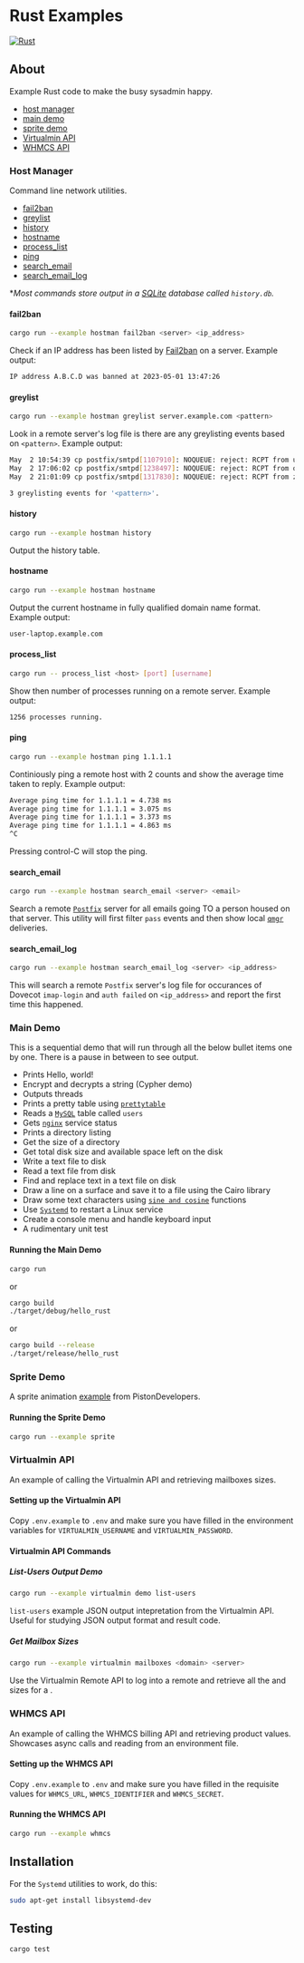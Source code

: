 # Rust Examples
[![Rust](https://github.com/eugenevdm/rust/actions/workflows/rust.yml/badge.svg)](https://github.com/eugenevdm/rust/actions/workflows/rust.yml)

## About

Example Rust code to make the busy sysadmin happy.

- [host manager](#host-manager)
- [main demo](#main-demo)
- [sprite demo](#sprite-demo)
- [Virtualmin API](#virtualmin-api)
- [WHMCS API](#whmcs-api)

### Host Manager

Command line network utilities.

- [fail2ban](#fail2ban)
- [greylist](#greylist)
- [history](#history)
- [hostname](#hostname)
- [process_list](#process_list)
- [ping](#ping)
- [search_email](#search_email)
- [search_email_log](#search_email_log)

**Most commands store output in a [SQLite](https://en.wikipedia.org/wiki/SQLite) database called `history.db`.*

#### fail2ban

```bash
cargo run --example hostman fail2ban <server> <ip_address>
```

Check if an IP address has been listed by [Fail2ban](https://en.wikipedia.org/wiki/Fail2ban) on a server. Example output:

```bash
IP address A.B.C.D was banned at 2023-05-01 13:47:26
```

#### greylist

```bash
cargo run --example hostman greylist server.example.com <pattern>
```

Look in a remote server's log file is there are any greylisting events based on `<pattern>`. Example output:

```bash
May  2 10:54:39 cp postfix/smtpd[1107910]: NOQUEUE: reject: RCPT from unknown[217.61.105.113]: 450 4.2.0 <user@example.com>: Recipient address rejected: Greylisted
May  2 17:06:02 cp postfix/smtpd[1238497]: NOQUEUE: reject: RCPT from qbmz.system-mail.elementor.com[223.165.112.109]: 450 4.2.0 <user@example.com>: Recipient address rejected: Greylisted
May  2 21:01:09 cp postfix/smtpd[1317830]: NOQUEUE: reject: RCPT from za-smtp-delivery-157.mimecast.co.za[41.74.201.157]: 450 4.2.0 <user@example.com>: Recipient address rejected: Greylisted

3 greylisting events for '<pattern>'.
```

#### history

```bash
cargo run --example hostman history
```

Output the history table.

#### hostname

```bash
cargo run --example hostman hostname
```

Output the current hostname in fully qualified domain name format. Example output:

```bash
user-laptop.example.com
```

#### process_list

```bash
cargo run -- process_list <host> [port] [username]
```

Show then number of processes running on a remote server. Example output:

```bash
1256 processes running.
```

#### ping

```bash
cargo run --example hostman ping 1.1.1.1
```

Continiously ping a remote host with 2 counts and show the average time taken to reply. Example output:

```bash
Average ping time for 1.1.1.1 = 4.738 ms
Average ping time for 1.1.1.1 = 3.075 ms
Average ping time for 1.1.1.1 = 3.373 ms
Average ping time for 1.1.1.1 = 4.863 ms
^C
```

Pressing control-C will stop the ping.

#### search_email

```bash
cargo run --example hostman search_email <server> <email>
```

Search a remote [`Postfix`](https://en.wikipedia.org/wiki/Postfix_(software)) server for all emails going TO a person housed on that server. This utility will first filter `pass` events and then show local [`qmgr`](https://www.postfix.org/qmgr.8.html) deliveries.

#### search_email_log

```bash
cargo run --example hostman search_email_log <server> <ip_address>
```

This will search a remote `Postfix` server's log file for occurances of Dovecot `imap-login` and `auth failed` on `<ip_address>` and report the first time this happened.

### Main Demo

This is a sequential demo that will run through all the below bullet items one by one. There is a pause in between to see output.

- Prints Hello, world!
- Encrypt and decrypts a string (Cypher demo)
- Outputs threads
- Prints a pretty table using [`prettytable`](https://github.com/phsym/prettytable-rs)
- Reads a [`MySQL`](https://en.wikipedia.org/wiki/MySQL) table called `users`
- Gets [`nginx`](https://en.wikipedia.org/wiki/Nginx) service status
- Prints a directory listing
- Get the size of a directory
- Get total disk size and available space left on the disk
- Write a text file to disk
- Read a text file from disk
- Find and replace text in a text file on disk
- Draw a line on a surface and save it to a file using the Cairo library
- Draw some text characters using [`sine and cosine`](https://en.wikipedia.org/wiki/Sine_and_cosine) functions
- Use [`Systemd`](https://https://en.wikipedia.org/wiki/Systemd) to restart a Linux service
- Create a console menu and handle keyboard input
- A rudimentary unit test

#### Running the Main Demo

```bash
cargo run
```

or

```bash
cargo build
./target/debug/hello_rust
```

or

```bash
cargo build --release
./target/release/hello_rust
```

### Sprite Demo

A sprite animation [example](https://github.com/PistonDevelopers/piston-examples) from PistonDevelopers.

#### Running the Sprite Demo

```bash
cargo run --example sprite
```

### Virtualmin API

An example of calling the Virtualmin API and retrieving mailboxes sizes.

#### Setting up the Virtualmin API

Copy `.env.example` to `.env` and make sure you have filled in the environment variables for `VIRTUALMIN_USERNAME` and `VIRTUALMIN_PASSWORD`.

#### Virtualmin API Commands

##### List-Users Output Demo

```bash
cargo run --example virtualmin demo list-users
```

`list-users` example JSON output intepretation from the Virtualmin API. Useful for studying JSON output format and result code.

##### Get Mailbox Sizes

```bash
cargo run --example virtualmin mailboxes <domain> <server>
```

Use the Virtualmin Remote API to log into a remote <server> and retrieve all the <mailboxes> and sizes for a <domain>.

### WHMCS API

An example of calling the WHMCS billing API and retrieving product values. Showcases async calls and reading from an environment file.

#### Setting up the WHMCS API

Copy `.env.example` to `.env` and make sure you have filled in the requisite values for `WHMCS_URL`, `WHMCS_IDENTIFIER` and `WHMCS_SECRET`.

#### Running the WHMCS API

```bash
cargo run --example whmcs
```

## Installation

For the `Systemd` utilities to work, do this:

```bash
sudo apt-get install libsystemd-dev
```
## Testing

```bash
cargo test
```
